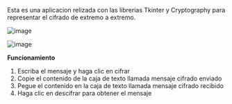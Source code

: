 Esta es una aplicacion relizada con las librerias Tkinter y Cryptography para representar el cifrado de extremo a extremo.

![image](https://github.com/MixDark/CifradoExtremoaExtremo/assets/151795541/2203f8d4-2404-4aa7-bd57-dec5fc91b1c2)

![image](https://github.com/MixDark/CifradoExtremoaExtremo/assets/151795541/7f5da2a0-c1ad-4296-8ef3-467f3842ae4c)

**Funcionamiento**
1. Escriba el mensaje y haga clic en cifrar
2. Copie el contenido de la caja de texto llamada mensaje cifrado enviado
3. Pegue el contenido en la caja de texto llamada mensaje cifrado recibido
4. Haga clic en descifrar para obtener el mensaje
